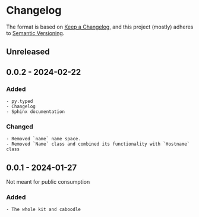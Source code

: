 # Changelog

The format is based on [Keep a Changelog](https://keepachangelog.com/en/1.0.0/),
and this project (mostly) adheres
to [Semantic Versioning](https://semver.org/spec/v2.0.0.html).

## Unreleased

## 0.0.2 - 2024-02-22

### Added

    - py.typed
    - Changelog
    - Sphinx documentation

### Changed

    - Removed `name` name space.
    - Removed `Name` class and combined its functionality with `Hostname` class

## 0.0.1 - 2024-01-27

Not meant for public consumption

### Added

    - The whole kit and caboodle

